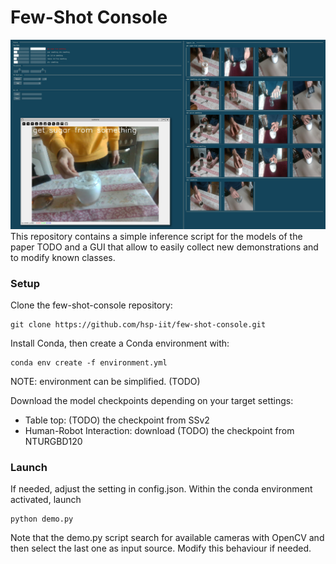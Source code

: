 # Few-Shot Console
![The GUI](fsc.jpg)
This repository contains a simple inference script for the models of the paper TODO and a GUI that allow to easily collect new demonstrations and to modify known classes.

### Setup
Clone the few-shot-console repository:
```
git clone https://github.com/hsp-iit/few-shot-console.git
```
Install Conda, then create a Conda environment with:
```
conda env create -f environment.yml
```
NOTE: environment can be simplified. (TODO)

Download the model checkpoints depending on your target settings:
- Table top:  (TODO) the checkpoint from SSv2
- Human-Robot Interaction: download (TODO) the checkpoint from NTURGBD120

### Launch
If needed, adjust the setting in config.json.
Within the conda environment activated, launch
```
python demo.py
```
Note that the demo.py script search for available cameras with OpenCV and then select the last one as input source.
Modify this behaviour if needed.